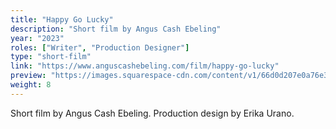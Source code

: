 ```yaml
---
title: "Happy Go Lucky"
description: "Short film by Angus Cash Ebeling"
year: "2023"
roles: ["Writer", "Production Designer"]
type: "short-film"
link: "https://www.anguscashebeling.com/film/happy-go-lucky"
preview: "https://images.squarespace-cdn.com/content/v1/66d0d207e0a76e3c05df451c/ed6ffdab-6fbd-4a62-8d0b-345d09ce4671/Scene+1+Dailies.00_24_11_13.Still015.png?format=1000w"
weight: 8
---
```


Short film by Angus Cash Ebeling. Production design by Erika Urano. 
